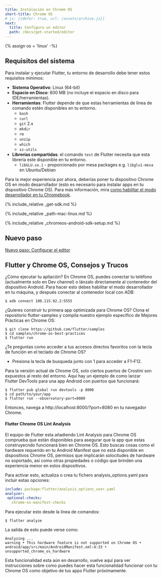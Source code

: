 ```yaml
---
title: Instalación en Chrome OS
short-title: Chrome OS
# js: [{defer: true, url: /assets/archive.js}]
next:
  title: Configura un editor
  path: /docs/get-started/editor
---
```


{% assign os = 'linux' -%}

## Requisitos del sistema

Para instalar y ejecutar Flutter, tu entorno de desarrollo debe tener estos 
requisitos mínimos:

- **Sistema Operativo**: Linux (64-bit)
- **Espacio en Disco**: 600 MB (no incluye el espacio en disco para IDE/herramientas).
- **Herramientas**: Flutter depende de que estas herramientas de linea de comando estén 
disponibles en tu entorno.
  - `bash`
  - `curl`
  - `git` 2.x
  - `mkdir`
  - `rm`
  - `unzip`
  - `which`
  - `xz-utils`
- **Librerías compartidas**: el comando `test` de Flutter necesita que esta librería 
este disponible en tu entorno.
  - `libGLU.so.1` - proporcionado por mesa packages e.g. `libglu1-mesa` en Ubuntu/Debian

Para la mejor experiencia por ahora, deberías poner tu dispositivo Chrome OS en 
modo desarrollador (esto es necesario para instalar apps en tu dispositivo Chrome OS). Para 
más información, mira [como habilitar el modo desarrollador en tu Chromebook](https://www.androidcentral.com/how-enable-developer-mode-chrome-os).

{% include_relative _get-sdk.md %}

{% include_relative _path-mac-linux.md %}

{% include_relative _chromeos-android-sdk-setup.md %}

## Nuevo paso

[Nuevo paso: Configurar el editor](/docs/get-started/editor)

## Flutter y Chrome OS, Consejos y Trucos

¿Cómo ejecutar tu apliación? En Chrome OS, puedes conectar tu teléfono 
(actualmente solo en Dev channel) o lánzalo directamente al contenedor del dispositivo Android. 
Para hacer esto debes habilitar el modo desarrollador en tu máquina, y después conectar 
al contenedor local con ADB:

```terminal
$ adb connect 100.115.92.2:5555
```

¿Quieres construir tu primera app optimizada para Chrome OS? Clona el repositorio flutter-samples 
y compila nuestro ejemplo específico de Mejores Prácticas en Chrome OS:

```terminal
$ git clone https://github.com/flutter/samples
$ cd samples/chrome-os-best-practices
$ flutter run
```

¿Te preguntas como acceder a tus accesos directos favoritos con la tecla de función en 
el teclado de Chrome OS?
* Presiona la tecla de busqueda junto con 1 para acceder a F1–F12.

Para la versión actual de Chrome OS, solo ciertos puertos de Crostini son 
expuestos al resto del entorno. Aquí hay un ejemplo de como lanzar  
Flutter DevTools para una app Android con puertos que funcionará:

```terminal
$ flutter pub global run devtools -p 8000
$ cd path/to/your/app
$ flutter run --observatory-port=8080
```

Entonces, navega a http://localhost:8000/?port=8080 en tu navegador Chrome.

#### Flutter Chrome OS Lint Analysis

El equipo de Flutter esta añadiendo Lint Analysis para Chrome OS comprueba que están 
disponibles para asegurar que la app que estas construyecndo funcionará bien 
en Chrome OS. Esto buscas cosas como el hardware requerido en tu Android 
Manifest que no está disponible en dispositivos Chrome OS, permisos que implicarán 
solocitudes de hardware no soportado, así como otras propiedades o código 
que brinden una experiencia menor en estos dispositivos.

Para activar esto, actualiza o crea tu fichero analysis_options.yaml 
para incluir estas opciones:


```yaml
include: package:flutter/analysis_options_user.yaml
analyzer:
 optional-checks:
   chrome-os-manifest-checks
```

Para ejecutar esto desde la línea de comandos:

```terminal
$ flutter analyze
```

La salida de esto puede verse como:

```terminal
Analyzing ...                                                      
warning • This hardware feature is not supported on Chrome OS • 
android/app/src/main/AndroidManifest.xml:4:33 • unsupported_chrome_os_hardware
```


Esta funcionalidad esta aún en desarrollo, vuelve aquí para ver instrucciones sobre 
como puedes hacer esta funcionalidad funcionar con tu Chrome OS como objetivo de tus apps 
Flutter próximamente.
